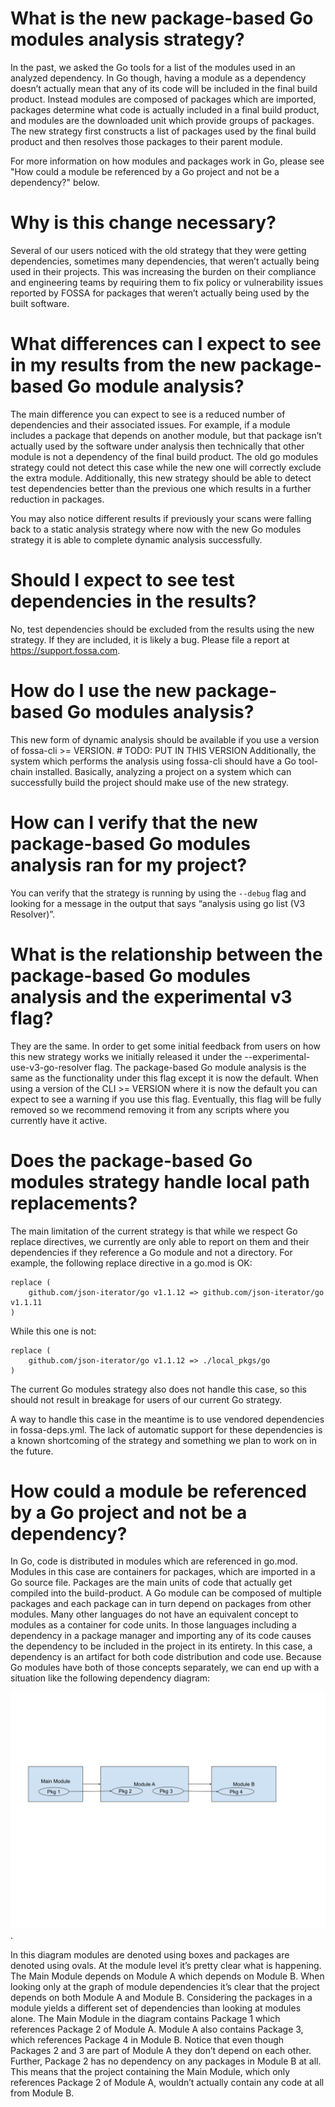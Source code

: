 # What is the new package-based Go modules analysis strategy?

In the past, we asked the Go tools for a list of the modules used in an analyzed dependency. 
In Go though, having a module as a dependency doesn’t actually mean that any of its code will be included in the final build product. 
Instead modules are composed of packages which are imported, packages determine what code is actually included in a final build product, and modules are the downloaded unit which provide groups of packages. 
The new strategy first constructs a list of packages used by the final build product and then resolves those packages to their parent module.

For more information on how modules and packages work in Go, please see "How could a module be referenced by a Go project and not be a dependency?" below.

# Why is this change necessary?
Several of our users noticed with the old strategy that they were getting dependencies, sometimes many dependencies, that weren’t actually being used in their projects. 
This was increasing the burden on their compliance and engineering teams by requiring them to fix policy or vulnerability issues reported by FOSSA for packages that weren’t actually being used by the built software. 

# What differences can I expect to see in my results from the new package-based Go module analysis?
The main difference you can expect to see is a reduced number of dependencies and their associated issues. 
For example, if a module includes a package that depends on another module, but that package isn’t actually used by the software under analysis then technically that other module is not a dependency of the final build product. 
The old go modules strategy could not detect this case while the new one will correctly exclude the extra module. 
Additionally, this new strategy should be able to detect test dependencies better than the previous one which results in a further reduction in packages.
        
You may also notice different results if previously your scans were falling back to a static analysis strategy where now with the new Go modules strategy it is able to complete dynamic analysis successfully.

# Should I expect to see test dependencies in the results?
No, test dependencies should be excluded from the results using the new strategy. If they are included, it is likely a bug. Please file a report at https://support.fossa.com.

# How do I use the new package-based Go modules analysis?
This new form of dynamic analysis should be available if you use a version of fossa-cli >= VERSION. # TODO: PUT IN THIS VERSION
Additionally, the system which performs the analysis using fossa-cli should have a Go tool-chain installed. 
Basically, analyzing a project on a system which can successfully build the project should make use of the new strategy. 

# How can I verify that the new package-based Go modules analysis ran for my project?
You can verify that the strategy is running by using the `--debug` flag and looking for a message in the output that says “analysis using go list (V3 Resolver)”.

# What is the relationship between the package-based Go modules analysis and the experimental v3 flag?
They are the same.
In order to get some initial feedback from users on how this new strategy works we initially released it under the --experimental-use-v3-go-resolver flag.
The package-based Go module analysis is the same as the functionality under this flag except it is now the default. 
When using a version of the CLI >= VERSION where it is now the default you can expect to see a warning if you use this flag. 
Eventually, this flag will be fully removed so we recommend removing it from any scripts where you currently have it active.

# Does the package-based Go modules strategy handle local path replacements?
The main limitation of the current strategy is that while we respect Go replace directives, we currently are only able to report on them and their dependencies if they reference a Go module and not a directory. For example, the following replace directive in a go.mod is OK:
```
replace (
    github.com/json-iterator/go v1.1.12 => github.com/json-iterator/go v1.1.11
)
```

While this one is not:
```
replace (
    github.com/json-iterator/go v1.1.12 => ./local_pkgs/go
)
```

The current Go modules strategy also does not handle this case, so this should not result in breakage for users of our current Go strategy. 

A way to handle this case in the meantime is to use vendored dependencies in fossa-deps.yml. 
The lack of automatic support for these dependencies is a known shortcoming of the strategy and something we plan to work on in the future. 

# How could a module be referenced by a Go project and not be a dependency?
In Go, code is distributed in modules which are referenced in go.mod. Modules in this case are containers for packages, which are imported in a Go source file. 
Packages are the main units of code that actually get compiled into the build-product. A Go module can be composed of multiple packages and each package can in turn depend on packages from other modules. 
Many other languages do not have an equivalent concept to modules as a container for code units. 
In those languages including a dependency in a package manager and importing any of its code causes the dependency to be included in the project in its entirety. 
In this case, a dependency is an artifact for both code distribution and code use. 
Because Go modules have both of those concepts separately, we can end up with a situation like the following dependency diagram:

![Diagram of a Go project's packages and modules](./go-pkg-mod-diagram.svg).

In this diagram modules are denoted using boxes and packages are denoted using ovals. 
At the module level it’s pretty clear what is happening. The Main Module depends on Module A which depends on Module B. 
When looking only at the graph of module dependencies it’s clear that the project depends on both Module A and Module B. 
Considering the packages in a module yields a different set of dependencies than looking at modules alone. 
The Main Module in the diagram contains Package 1 which references Package 2 of Module A. 
Module A also contains Package 3, which references Package 4 in Module B. 
Notice that even though Packages 2 and 3 are part of Module A they don’t depend on each other. 
Further, Package 2 has no dependency on any packages in Module B at all. 
This means that the project containing the Main Module, which only references Package 2 of Module A, wouldn’t actually contain any code at all from Module B.
